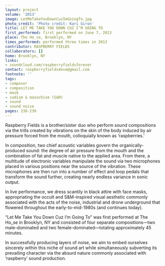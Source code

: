 ```yaml
---
layout: project
volume: '2013'
image: LetMeTakeYouDownCuzImGoingTo.jpg
photo_credit: 'Photo credit: Kari Giron'
title: LET ME TAKE YOU DOWN CUZ I’M GOING TO
first_performed: first performed on June 7, 2013
place: The Ho_se, Brooklyn, NY
times_performed: performed three times in 2013
contributor: RASPBERRY FIELDS
collaborators: []
home: Brooklyn, NY
links:
- soundcloud.com/raspberryfieldsforever
contact: raspberryfields4eva@gmail.com
footnote: ''
tags:
- composer
- composition
- mask
- sadism & masochism (S&M)
- sound
- sound noise
pages: 238-239
---
```


Raspberry Fields is a brother/sister duo who perform sound compositions via the trills created by vibrations on the skin of the body induced by air pressure forced from the mouth, colloquially known as ‘raspberries.’

In composition, two chief acoustic variables govern the organically-produced sound: the degree of air pressure from the mouth and the combination of fat and muscle native to the applied area. From there, a multitude of electronic variables manipulate the sound via two microphones placed in various positions near the source of the vibration. These microphones are then run into a number of effect and loop pedals that transform the sound further, creating nearly endless variance in sonic output.

In live performance, we dress scantily in black attire with face masks, appropriating the occult and S&M-inspired visual aesthetic commonly associated with the acts of the noise, industrial and drone underground that flowered throughout the early-to-mid-1980s (and continues today).

“Let Me Take You Down Cuz I’m Going To” was first performed at The Ho_se in Brooklyn, NY and consisted of four separate compositions—two male-dominated and two female-dominated—totaling approximately 45 minutes.

In successfully producing layers of noise, we aim to embed ourselves sincerely within this niche of sound art while simultaneously subverting its prevailing character via the absurd nature commonly associated with ‘raspberry’ sound production.
